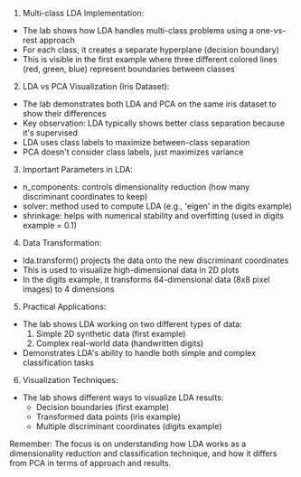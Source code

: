 1. Multi-class LDA Implementation:
- The lab shows how LDA handles multi-class problems using a one-vs-rest approach
- For each class, it creates a separate hyperplane (decision boundary)
- This is visible in the first example where three different colored lines (red, green, blue) represent boundaries between classes

2. LDA vs PCA Visualization (Iris Dataset):
- The lab demonstrates both LDA and PCA on the same iris dataset to show their differences
- Key observation: LDA typically shows better class separation because it's supervised
- LDA uses class labels to maximize between-class separation
- PCA doesn't consider class labels, just maximizes variance

3. Important Parameters in LDA:
- n_components: controls dimensionality reduction (how many discriminant coordinates to keep)
- solver: method used to compute LDA (e.g., 'eigen' in the digits example)
- shrinkage: helps with numerical stability and overfitting (used in digits example = 0.1)

4. Data Transformation:
- lda.transform() projects the data onto the new discriminant coordinates
- This is used to visualize high-dimensional data in 2D plots
- In the digits example, it transforms 64-dimensional data (8x8 pixel images) to 4 dimensions

5. Practical Applications:
- The lab shows LDA working on two different types of data:
  1. Simple 2D synthetic data (first example)
  2. Complex real-world data (handwritten digits)
- Demonstrates LDA's ability to handle both simple and complex classification tasks

6. Visualization Techniques:
- The lab shows different ways to visualize LDA results:
  - Decision boundaries (first example)
  - Transformed data points (iris example)
  - Multiple discriminant coordinates (digits example)

Remember: The focus is on understanding how LDA works as a dimensionality reduction and classification technique, and how it differs from PCA in terms of approach and results.